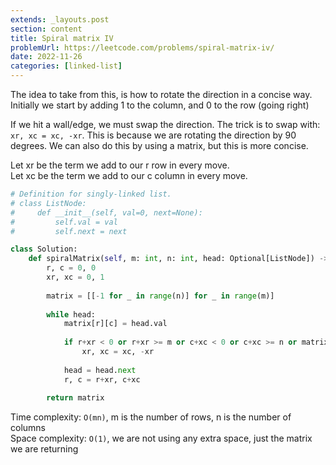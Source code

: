```yaml
---
extends: _layouts.post
section: content
title: Spiral matrix IV
problemUrl: https://leetcode.com/problems/spiral-matrix-iv/
date: 2022-11-26
categories: [linked-list]
---
```


The idea to take from this, is how to rotate the direction in a concise way. Initially we start by adding 1 to the column, and 0 to the row (going right)

If we hit a wall/edge, we must swap the direction. The trick is to swap with: `xr, xc = xc, -xr`. This is because we are rotating the direction by 90 degrees. We can also do this by using a matrix, but this is more concise.

Let xr be the term we add to our r row in every move. <br/>
Let xc be the term we add to our c column in every move.

```python
# Definition for singly-linked list.
# class ListNode:
#     def __init__(self, val=0, next=None):
#         self.val = val
#         self.next = next

class Solution:
    def spiralMatrix(self, m: int, n: int, head: Optional[ListNode]) -> List[List[int]]:
        r, c = 0, 0
        xr, xc = 0, 1
        
        matrix = [[-1 for _ in range(n)] for _ in range(m)]
        
        while head:
            matrix[r][c] = head.val
            
            if r+xr < 0 or r+xr >= m or c+xc < 0 or c+xc >= n or matrix[r+xr][c+xc] != -1:
                xr, xc = xc, -xr
            
            head = head.next
            r, c = r+xr, c+xc
        
        return matrix
```

Time complexity: `O(mn)`, m is the number of rows, n is the number of columns <br/>
Space complexity: `O(1)`, we are not using any extra space, just the matrix we are returning